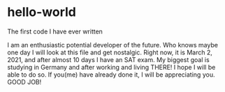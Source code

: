 # hello-world
The first code I have ever written

I am an enthusiastic potential developer of the future. Who knows maybe one day I will look at this file and get nostalgic. Right now, it is March 2, 2021, and after almost 10 days I have an SAT exam. My biggest goal is studying in Germany and after working and living THERE! I hope I will be able to do so. If you(me) have already done it, I will be appreciating you. GOOD JOB! 
